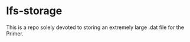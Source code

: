 # lfs-storage
This is a repo solely devoted to storing an extremely large .dat file for the Primer.
